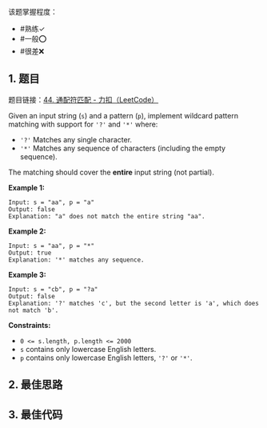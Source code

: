
该题掌握程度：
- #熟练✓
- #一般⭕️
- #很差❌

## 1. 题目
题目链接：[44. 通配符匹配 - 力扣（LeetCode）](https://leetcode.cn/problems/wildcard-matching/)

Given an input string (`s`) and a pattern (`p`), implement wildcard pattern matching with support for `'?'` and `'*'` where:

- `'?'` Matches any single character.
- `'*'` Matches any sequence of characters (including the empty sequence).

The matching should cover the **entire** input string (not partial).

 

**Example 1:**

```
Input: s = "aa", p = "a"
Output: false
Explanation: "a" does not match the entire string "aa".
```

**Example 2:**

```
Input: s = "aa", p = "*"
Output: true
Explanation: '*' matches any sequence.
```

**Example 3:**

```
Input: s = "cb", p = "?a"
Output: false
Explanation: '?' matches 'c', but the second letter is 'a', which does not match 'b'.
```

 

**Constraints:**

- `0 <= s.length, p.length <= 2000`
- `s` contains only lowercase English letters.
- `p` contains only lowercase English letters, `'?'` or `'*'`.

## 2. 最佳思路


## 3. 最佳代码

```java

```

